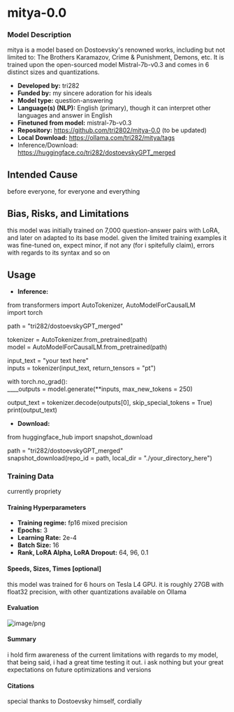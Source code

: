 # mitya-0.0

### Model Description

mitya is a model based on Dostoevsky's renowned works, including but not limited to: The Brothers Karamazov, Crime & Punishment, Demons, etc. 
It is trained upon the open-sourced model Mistral-7b-v0.3 and comes in 6 distinct sizes and quantizations.

- **Developed by:** tri282
- **Funded by:** my sincere adoration for his ideals
- **Model type:** question-answering
- **Language(s) (NLP):** English (primary), though it can interpret other languages and answer in English
- **Finetuned from model:** mistral-7b-v0.3
- **Repository:** https://github.com/tri2802/mitya-0.0 (to be updated)
- **Local Download:** https://ollama.com/tri282/mitya/tags
- Inference/Download: https://huggingface.co/tri282/dostoevskyGPT_merged
    
## Intended Cause

before everyone, for everyone and everything

## Bias, Risks, and Limitations

this model was initially trained on 7,000 question-answer pairs with LoRA, and later on adapted to its base model. given the limited training examples it
was fine-tuned on, expect minor, if not any (for i spitefully claim), errors with regards to its syntax and so on

## Usage
- **Inference:**

from transformers import AutoTokenizer, AutoModelForCausalLM  
import torch

path = "tri282/dostoevskyGPT_merged"  

tokenizer = AutoTokenizer.from_pretrained(path)  
model = AutoModelForCausalLM.from_pretrained(path)

input_text = "your text here"  
inputs = tokenizer(input_text, return_tensors = "pt")

with torch.no_grad():  
____outputs = model.generate(**inputs, max_new_tokens = 250)

output_text = tokenizer.decode(outputs[0], skip_special_tokens = True)  
print(output_text)

- **Download:**

from huggingface_hub import snapshot_download

path = "tri282/dostoevskyGPT_merged"  
snapshot_download(repo_id = path, local_dir = "./your_directory_here")

### Training Data

currently propriety

#### Training Hyperparameters

- **Training regime:** fp16 mixed precision
- **Epochs:** 3
- **Learning Rate:** 2e-4
- **Batch Size:** 16
- **Rank, LoRA Alpha, LoRA Dropout:** 64, 96, 0.1

#### Speeds, Sizes, Times [optional]

this model was trained for 6 hours on Tesla L4 GPU. it is roughly 27GB with float32 precision, with other quantizations available on Ollama

#### Evaluation

![image/png](https://cdn-uploads.huggingface.co/production/uploads/66a14c1ad723c565bb551702/n_8x038xNH_sSxdxJiQ_e.png)

#### Summary

i hold firm awareness of the current limitations with regards to my model, that being said, i had a great time testing it out.
i ask nothing but your great expectations on future optimizations and versions


#### Citations
special thanks to Dostoevsky himself, cordially
